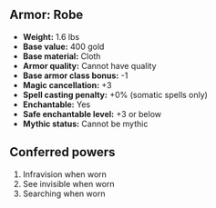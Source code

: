 ## Armor: Robe

- **Weight:** 1.6 lbs
- **Base value:** 400 gold
- **Base material:** Cloth
- **Armor quality:** Cannot have quality
- **Base armor class bonus:** -1
- **Magic cancellation:** +3
- **Spell casting penalty:** +0% (somatic spells only)
- **Enchantable:** Yes
- **Safe enchantable level:** +3 or below
- **Mythic status:** Cannot be mythic

## Conferred powers

1. Infravision when worn
2. See invisible when worn
3. Searching when worn
